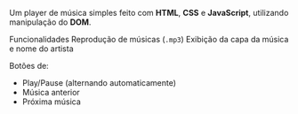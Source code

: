 Um player de música simples feito com **HTML**, **CSS** e **JavaScript**, utilizando manipulação do **DOM**.

Funcionalidades
Reprodução de músicas (`.mp3`)
Exibição da capa da música e nome do artista

Botões de:
  - Play/Pause (alternando automaticamente)
  -  Música anterior
  -  Próxima música
